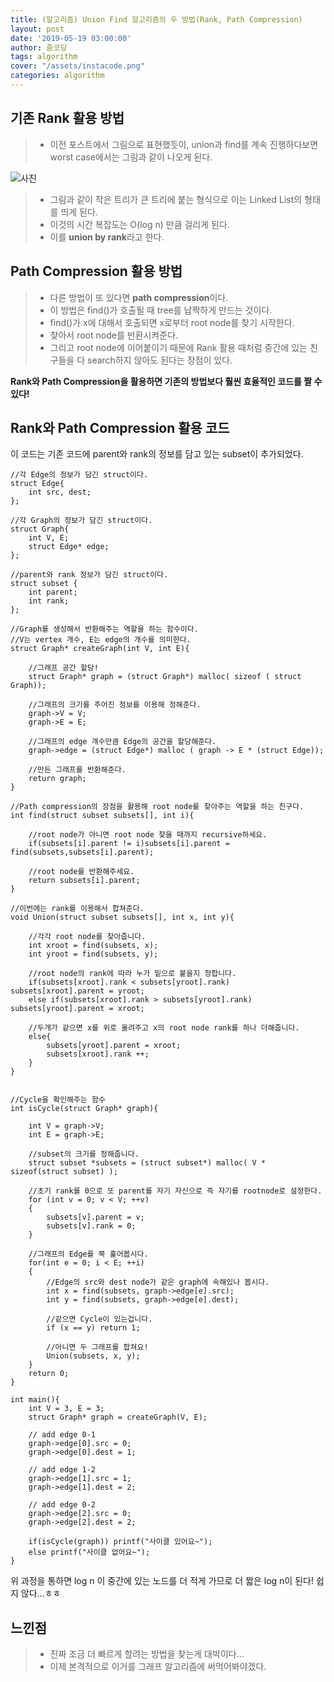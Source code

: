 ```yaml
---
title: (알고리즘) Union Find 알고리즘의 두 방법(Rank, Path Compression)
layout: post
date: '2019-05-19 03:00:00'
author: 줌코딩
tags: algorithm
cover: "/assets/instacode.png"
categories: algorithm
---
```


## 기존 Rank 활용 방법

>* 이전 포스트에서 그림으로 표현했듯이, union과 find를 계속 진행하다보면 worst case에서는 그림과 같이 나오게 된다. 

![사진](https://raw.githubusercontent.com/zoomKoding/zoomKoding.github.io/source/assets/_posts/union-find-2.jpeg)

>* 그림과 같이 작은 트리가 큰 트리에 붙는 형식으로 이는 Linked List의 형태를 띄게 된다.
>* 이것의 시간 복잡도는 O(log n) 만큼 걸리게 된다. 
>* 이를 **union by rank**라고 한다. 

## Path Compression 활용 방법

>* 다른 방법이 또 있다면 **path compression**이다. 
>* 이 방법은 find()가 호출될 때 tree를 납짝하게 만드는 것이다.
>* find()가 x에 대해서 호출되면 x로부터 root node를 찾기 시작한다. 
>* 찾아서 root node를 반환시켜준다. 
>* 그리고 root node에 이어붙이기 때문에 Rank 활용 때처럼 중간에 있는 친구들을 다 search하지 않아도 된다는 장점이 있다.

**Rank와 Path Compression을 활용하면 기존의 방법보다 훨씬 효율적인 코드를 짤 수 있다!**


## Rank와 Path Compression 활용 코드

이 코드는 기존 코드에 parent와 rank의 정보를 담고 있는 subset이 추가되었다.

    //각 Edge의 정보가 담긴 struct이다.
    struct Edge{
        int src, dest;
    };

    //각 Graph의 정보가 담긴 struct이다.
    struct Graph{
        int V, E;
        struct Edge* edge;
    };
    
    //parent와 rank 정보가 담긴 struct이다.
    struct subset { 
        int parent; 
        int rank; 
    }; 

    //Graph를 생성해서 반환해주는 역할을 하는 함수이다.
    //V는 vertex 개수, E는 edge의 개수를 의미한다.
    struct Graph* createGraph(int V, int E){

        //그래프 공간 할당!
        struct Graph* graph = (struct Graph*) malloc( sizeof ( struct Graph));

        //그래프의 크기를 주어진 정보를 이용해 정해준다.
        graph->V = V;
        graph->E = E;

        //그래프의 edge 개수만큼 Edge의 공간을 할당해준다.
        graph->edge = (struct Edge*) malloc ( graph -> E * (struct Edge));

        //만든 그래프를 반환해준다.
        return graph;
    }
    
    //Path compression의 장점을 활용해 root node를 찾아주는 역할을 하는 친구다.
    int find(struct subset subsets[], int i){
    
        //root node가 아니면 root node 찾을 때까지 recursive하세요.
        if(subsets[i].parent != i)subsets[i].parent = find(subsets,subsets[i].parent);
        
        //root node를 반환해주세요.
        return subsets[i].parent;
    }
    
    //이번에는 rank를 이용해서 합쳐준다.
    void Union(struct subset subsets[], int x, int y){
    
        //각각 root node를 찾아줍니다.
        int xroot = find(subsets, x);
        int yroot = find(subsets, y);

        //root node의 rank에 따라 누가 밑으로 붙을지 정합니다.
        if(subsets[xroot].rank < subsets[yroot].rank) subsets[xroot].parent = yroot;
        else if(subsets[xroot].rank > subsets[yroot].rank) subsets[yroot].parent = xroot;
        
        //두개가 같으면 x를 위로 올려주고 x의 root node rank를 하나 더해줍니다.
        else{
            subsets[yroot].parent = xroot;
            subsets[xroot].rank ++;
        }
    }


    //Cycle을 확인해주는 함수
    int isCycle(struct Graph* graph){

        int V = graph->V; 
        int E = graph->E; 

        //subset의 크기를 정해줍니다.
        struct subset *subsets = (struct subset*) malloc( V * sizeof(struct subset) ); 
        
        //초기 rank를 0으로 또 parent를 자기 자신으로 즉 자기를 rootnode로 설정한다.
        for (int v = 0; v < V; ++v) 
        { 
            subsets[v].parent = v; 
            subsets[v].rank = 0; 
        } 
        
        //그래프의 Edge를 쭉 훑어봅시다.
        for(int e = 0; i < E; ++i) 
        { 
            //Edge의 src와 dest node가 같은 graph에 속해있나 봅시다.
            int x = find(subsets, graph->edge[e].src); 
            int y = find(subsets, graph->edge[e].dest);

            //같으면 Cycle이 있는겁니다.
            if (x == y) return 1; 

            //아니면 두 그래프를 합쳐요!
            Union(subsets, x, y); 
        } 
        return 0; 
    }

    int main(){
        int V = 3, E = 3;
        struct Graph* graph = createGraph(V, E);

        // add edge 0-1 
        graph->edge[0].src = 0; 
        graph->edge[0].dest = 1; 

        // add edge 1-2 
        graph->edge[1].src = 1; 
        graph->edge[1].dest = 2; 

        // add edge 0-2 
        graph->edge[2].src = 0; 
        graph->edge[2].dest = 2;

        if(isCycle(graph)) printf("사이클 있어요~");
        else printf("사이클 없어요~");
    }


위 과정을 통하면 log n 이 중간에 있는 노드를 더 적게 가므로 더 짧은 log n이 된다! 쉽지 않다...ㅎㅎ

## 느낀점
>* 진짜 조금 더 빠르게 할려는 방법을 찾는게 대박이다...
>* 이제 본격적으로 이거를 그래프 알고리즘에 써먹어봐야겠다. 
